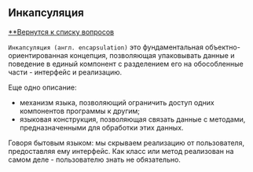 ## Инкапсуляция

[**Вернутся к списку вопросов](https://github.com/Torlopov-Andrey/hh_interview_ios/blob/master/readme.md)

```Инкапсуляция (англ. encapsulation)```  это фундаментальная объектно-ориентированная концепция, позволяющая упаковывать данные и поведение в единый компонент с разделением его на обособленные части - интерфейс и реализацию.

Еще одно описание:
* механизм языка, позволяющий ограничить доступ одних компонентов программы к другим;
* языковая конструкция, позволяющая связать данные с методами, предназначенными для обработки этих данных.

Говоря бытовым языком: мы скрываем реализацию от пользователя, предоставляя ему интерфейс. Как класс или метод реализован на самом деле - пользователю знать не обязательно.
